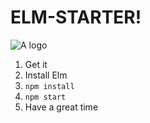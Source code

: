 # ELM-STARTER!

![A logo]()

1. Get it
2. Install Elm
3. `npm install`
4. `npm start`
5. Have a great time
